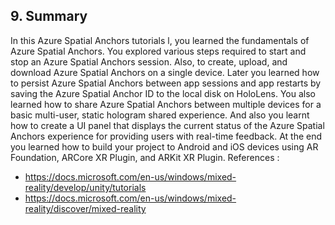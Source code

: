## 9. Summary 
In this Azure Spatial Anchors tutorials l, you learned the fundamentals of Azure Spatial Anchors. You explored various steps required to start and stop an Azure Spatial Anchors session. Also, to create, upload, and download Azure Spatial Anchors on a single device.
Later  you learned how to persist Azure Spatial Anchors between app sessions and app restarts by saving the Azure Spatial Anchor ID to the local disk on HoloLens. You also learned how to share Azure Spatial Anchors between multiple devices for a basic multi-user, static hologram shared experience.
And also you learnt how to create a UI panel that  displays the current status of the Azure Spatial Anchors experience for providing users with real-time feedback.
At the end you learned how to build your project to Android and iOS devices using AR Foundation, ARCore XR Plugin, and ARKit XR Plugin.
References : 
* https://docs.microsoft.com/en-us/windows/mixed-reality/develop/unity/tutorials
* https://docs.microsoft.com/en-us/windows/mixed-reality/discover/mixed-reality


